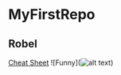 # MyFirstRepo
## Robel
[Cheat Sheet](https://www.markdownguide.org/cheat-sheet/)
![Funny](![alt text](image.jpg))
